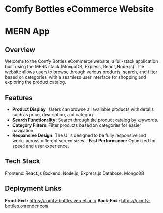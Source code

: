 # Comfy Bottles eCommerce Website 
# MERN App

## Overview
Welcome to the Comfy Bottles eCommerce website, a full-stack application built using the MERN stack (MongoDB, Express, React, Node.js). The website allows users to browse through various products, search, and filter based on categories, with a seamless user interface for shopping and exploring the product catalog.

## Features
- **Product Display :** Users can browse all available products with details such as price, description, and category.
- **Search Functionality:** Search through the product catalog by keywords.
- **Category Filters:** Filter products based on categories for easier navigation.
- **Responsive Design:** The UI is designed to be fully responsive and works across different screen sizes.
-**Fast Performance:** Optimized for speed and user experience.

## Tech Stack
Frontend: React.js
Backend: Node.js, Express.js
Database: MongoDB

## Deployment Links
**Front-End :** https://comfy-bottles.vercel.app/
**Back-End :** https://comfy-bottles.onrender.com
